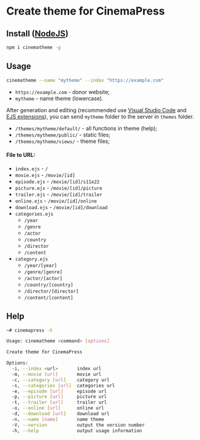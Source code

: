 # Create theme for CinemaPress

## Install (<a href="https://nodejs.org/" target="_blank">NodeJS</a>)
```bash
npm i cinematheme -g
```

## Usage
```bash
cinematheme --name "mytheme" --index "https://example.com"
```

- `https://example.com` - donor website;
- `mytheme` - name theme (lowercase).

After generation and editing (recommended use <a href="https://code.visualstudio.com/" target="_blank">Visual Studio Code</a> and <a href="https://marketplace.visualstudio.com/items?itemName=DigitalBrainstem.javascript-ejs-support" target="_blank">EJS extensions</a>), you can send `mytheme` folder to the server in `themes` folder.

- `/themes/mytheme/default/` - all functions in theme (help);
- `/themes/mytheme/public/` - static files;
- `/themes/mytheme/views/` - theme files;

#### File to URL:

- `index.ejs` - `/`
- `movie.ejs` - `/movie/[id]`
- `episode.ejs` - `/movie/[id]/s11e22`
- `picture.ejs` - `/movie/[id]/picture`
- `trailer.ejs` - `/movie/[id]/trailer`
- `online.ejs` - `/movie/[id]/online`
- `download.ejs` - `/movie/[id]/download`
- `categories.ejs`
  - `/year`
  - `/genre`
  - `/actor`
  - `/country`
  - `/director`
  - `/content`
- `category.ejs`
  - `/year/[year]`
  - `/genre/[genre]`
  - `/actor/[actor]`
  - `/country/[country]`
  - `/director/[director]`
  - `/content/[content]`

## Help
```bash
~# cinemapress -h

Usage: cinematheme <command> [options]

Create theme for CinemaPress

Options:
  -i, --index <url>       index url
  -m, --movie [url]       movie url
  -c, --category [url]    category url
  -s, --categories [url]  categories url
  -e, --episode [url]     episode url
  -p, --picture [url]     picture url
  -t, --trailer [url]     trailer url
  -o, --online [url]      online url
  -d, --download [url]    download url
  -n, --name [name]       name theme
  -V, --version           output the version number
  -h, --help              output usage information
```